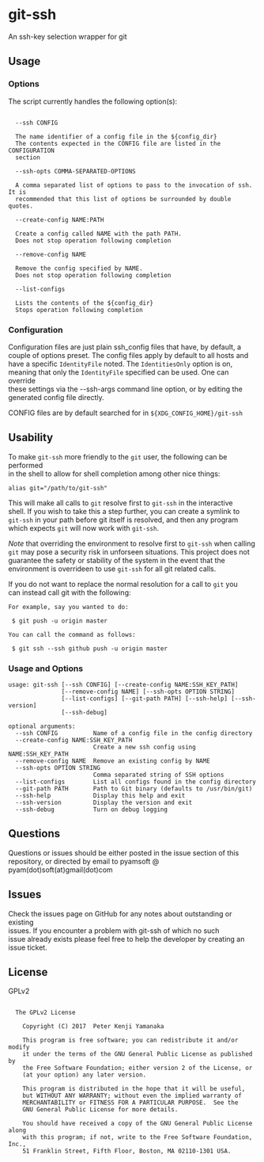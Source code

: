 # git-ssh
An ssh-key selection wrapper for git

## Usage  
### Options
The script currently handles the following option(s):  
```

  --ssh CONFIG

  The name identifier of a config file in the ${config_dir}  
  The contents expected in the CONFIG file are listed in the CONFIGURATION  
  section  

  --ssh-opts COMMA-SEPARATED-OPTIONS

  A comma separated list of options to pass to the invocation of ssh. It is  
  recommended that this list of options be surrounded by double quotes.

  --create-config NAME:PATH

  Create a config called NAME with the path PATH.  
  Does not stop operation following completion  

  --remove-config NAME

  Remove the config specified by NAME.  
  Does not stop operation following completion  

  --list-configs

  Lists the contents of the ${config_dir}  
  Stops operation following completion  

```

### Configuration

Configuration files are just plain ssh_config files that have, by default, a  
couple of options preset. The config files apply by default to all hosts and  
have a specific `IdentityFile` noted. The `IdentitiesOnly` option is on,  
meaning that only the `IdentityFile` specified can be used. One can override  
these settings via the --ssh-args command line option, or by editing the  
generated config file directly.

CONFIG files are by default searched for in `${XDG_CONFIG_HOME}/git-ssh`  

## Usability

To make `git-ssh` more friendly to the `git` user, the following can be performed  
in the shell to allow for shell completion among other nice things:  
```
alias git="/path/to/git-ssh"  
```
This will make all calls to `git` resolve first to `git-ssh` in the interactive  
shell. If you wish to take this a step further, you can create a symlink to  
`git-ssh` in your path before git itself is resolved, and then any program  
which expects `git` will now work with `git-ssh`.  

*Note* that overriding the environment to resolve first to `git-ssh` when calling  
`git` may pose a security risk in unforseen situations. This project does not  
guarantee the safety or stability of the system in the event that the  
environment is overrideen to use `git-ssh` for all git related calls.

If you do not want to replace the normal resolution for a call to `git` you  
can instead call git with the following:  
```
For example, say you wanted to do:

 $ git push -u origin master

You can call the command as follows:

 $ git ssh --ssh github push -u origin master

```

### Usage and Options
```
usage: git-ssh [--ssh CONFIG] [--create-config NAME:SSH_KEY_PATH]
               [--remove-config NAME] [--ssh-opts OPTION STRING]
               [--list-configs] [--git-path PATH] [--ssh-help] [--ssh-version]
               [--ssh-debug]

optional arguments:
  --ssh CONFIG          Name of a config file in the config directory
  --create-config NAME:SSH_KEY_PATH
                        Create a new ssh config using NAME:SSH_KEY_PATH
  --remove-config NAME  Remove an existing config by NAME
  --ssh-opts OPTION STRING
                        Comma separated string of SSH options
  --list-configs        List all configs found in the config directory
  --git-path PATH       Path to Git binary (defaults to /usr/bin/git)
  --ssh-help            Display this help and exit
  --ssh-version         Display the version and exit
  --ssh-debug           Turn on debug logging
```

## Questions

Questions or issues should be either posted in the issue section of this  
repository, or directed by email to pyamsoft @ pyam(dot)soft(at)gmail(dot)com

## Issues

Check the issues page on GitHub for any notes about outstanding or existing  
issues. If you encounter a problem with git-ssh of which no such  
issue already exists please feel free to help the developer by creating an  
issue ticket.

## License

GPLv2

```

  The GPLv2 License

    Copyright (C) 2017  Peter Kenji Yamanaka

    This program is free software; you can redistribute it and/or modify
    it under the terms of the GNU General Public License as published by
    the Free Software Foundation; either version 2 of the License, or
    (at your option) any later version.

    This program is distributed in the hope that it will be useful,
    but WITHOUT ANY WARRANTY; without even the implied warranty of
    MERCHANTABILITY or FITNESS FOR A PARTICULAR PURPOSE.  See the
    GNU General Public License for more details.

    You should have received a copy of the GNU General Public License along
    with this program; if not, write to the Free Software Foundation, Inc.,
    51 Franklin Street, Fifth Floor, Boston, MA 02110-1301 USA.

```
